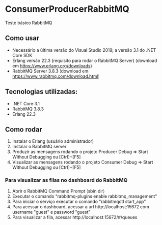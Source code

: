 # ConsumerProducerRabbitMQ
Teste básico RabbitMQ

## Como usar

- Necessário a última versão do Visual Studio 2019, a versão 3.1 do .NET Core SDK 
- Erlang versão 22.3 (requisito para rodar o RabbitMQ Server) (download em https://www.erlang.org/downloads)
- RabbitMQ Server 3.8.3 (download em https://www.rabbitmq.com/download.html)

## Tecnologias utilizadas:

- .NET Core 3.1
- RabbitMQ 3.8.3
- Erlang 22.3

## Como rodar

1. Instalar o Erlang (usuário administrador)
2. Instalar o RabbitMQ server
3. Produzir as mensagens rodando o projeto Producer Debug => Start Without Debugging ou [Ctrl]+[F5]
4. Visualizar as mensagens rodando o projeto Consumer Debug => Start Without Debugging ou [Ctrl]+[F5]

### Para visualizar as filas no dashboard do RabbitMQ

1. Abrir o RabbitMQ Command Prompt (sbin dir)
2. Executar o comando "rabbitmq-plugins enable rabbitmq_management"
3. Para iniciar o serviço executar o comando "rabbitmqctl start_app"
4. Para acessar o dashboard, acessar a url http://localhost:15672 com username "guest" e password "guest"
5. Para visualizar a fila, acessar http://localhost:15672/#/queues

